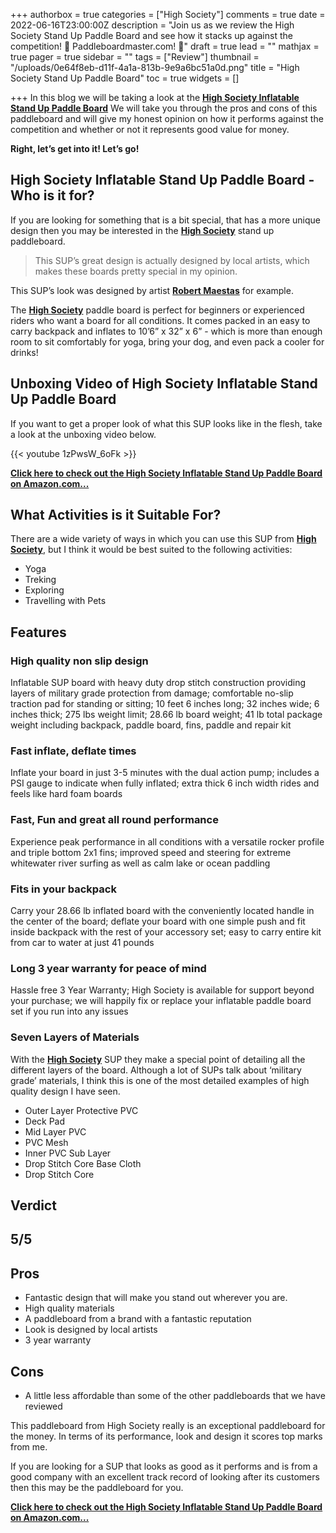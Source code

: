 +++
authorbox = true
categories = ["High Society"]
comments = true
date = 2022-06-16T23:00:00Z
description = "Join us as we review the High Society Stand Up Paddle Board and see how it stacks up against the competition! 🛶 Paddleboardmaster.com! 🛶"
draft = true
lead = ""
mathjax = true
pager = true
sidebar = ""
tags = ["Review"]
thumbnail = "/uploads/0e64f8eb-d11f-4a1a-813b-9e9a6bc51a0d.png"
title = "High Society Stand Up Paddle Board"
toc = true
widgets = []

+++
In this blog we will be taking a look at the [**High Society Inflatable Stand Up Paddle Board**](https://www.amazon.com/dp/B07PJB9768?&linkCode=ll1&tag=paddleboardmaster-20&linkId=a3c6b497fad2a191431df77395df4224&language=en_US&ref_=as_li_ss_tl)  We will take you through the pros and cons of this paddleboard and will give my honest opinion on how it performs against the competition and whether or not it represents good value for money.

**Right, let’s get into it! Let’s go!**

## High Society Inflatable Stand Up Paddle Board - Who is it for?

If you are looking for something that is a bit special, that has a more unique design then you may be interested in the [**High Society**](/categories/high-society/) stand up paddleboard.

> This SUP’s great design is actually designed by local artists, which makes these boards pretty special in my opinion.

This SUP’s look was designed by artist [**Robert Maestas**](https://www.robertmaestas.com/) for example.

The [**High Society**](/categories/high-society/) paddle board is perfect for beginners or experienced riders who want a board for all conditions. It comes packed in an easy to carry backpack and inflates to 10’6” x 32” x 6” - which is more than enough room to sit comfortably for yoga, bring your dog, and even pack a cooler for drinks!

## Unboxing Video of High Society Inflatable Stand Up Paddle Board

If you want to get a proper look of what this SUP looks like in the flesh, take a look at the unboxing video below.

{{< youtube 1zPwsW_6oFk >}}

[**Click here to check out the High Society Inflatable Stand Up Paddle Board on Amazon.com...**](https://www.amazon.com/dp/B07PJB9768?&linkCode=ll1&tag=paddleboardmaster-20&linkId=a3c6b497fad2a191431df77395df4224&language=en_US&ref_=as_li_ss_tl)

## What Activities is it Suitable For?

There are a wide variety of ways in which you can use this SUP from [**High Society**](/categories/high-society/), but I think it would be best suited to the following activities:

* Yoga
* Treking
* Exploring
* Travelling with Pets

## Features

### High quality non slip design

Inflatable SUP board with heavy duty drop stitch construction providing layers of military grade protection from damage; comfortable no-slip traction pad for standing or sitting; 10 feet 6 inches long; 32 inches wide; 6 inches thick; 275 lbs weight limit; 28.66 lb board weight; 41 lb total package weight including backpack, paddle board, fins, paddle and repair kit

### Fast inflate, deflate times

Inflate your board in just 3-5 minutes with the dual action pump; includes a PSI gauge to indicate when fully inflated; extra thick 6 inch width rides and feels like hard foam boards

### Fast, Fun and great all round performance

Experience peak performance in all conditions with a versatile rocker profile and triple bottom 2x1 fins; improved speed and steering for extreme whitewater river surfing as well as calm lake or ocean paddling

### Fits in your backpack

Carry your 28.66 lb inflated board with the conveniently located handle in the center of the board; deflate your board with one simple push and fit inside backpack with the rest of your accessory set; easy to carry entire kit from car to water at just 41 pounds

### Long 3 year warranty for peace of mind

Hassle free 3 Year Warranty; High Society is available for support beyond your purchase; we will happily fix or replace your inflatable paddle board set if you run into any issues

### Seven Layers of Materials

With the [**High Society**](/categories/high-society/) SUP they make a special point of detailing all the different layers of the board.  Although a lot of SUPs talk about ‘military grade’ materials, I think this is one of the most detailed examples of high quality design I have seen.

* Outer Layer Protective PVC
* Deck Pad
* Mid Layer PVC
* PVC Mesh
* Inner PVC Sub Layer
* Drop Stitch Core Base Cloth
* Drop Stitch Core

## Verdict

## 5/5

## Pros

* Fantastic design that will make you stand out wherever you are.
* High quality materials 
* A paddleboard from a brand with a fantastic reputation
* Look is designed by local artists
* 3 year warranty

## Cons

* A little less affordable than some of the other paddleboards that we have reviewed

This paddleboard from High Society really is an exceptional paddleboard for the money.  In terms of its performance, look and design it scores top marks from me.

If you are looking for a SUP that looks as good as it performs and is from a good company with an excellent track record of looking after its customers then this may be the paddleboard for you.

[**Click here to check out the High Society Inflatable Stand Up Paddle Board on Amazon.com...**](https://www.amazon.com/dp/B07PJB9768?&linkCode=ll1&tag=paddleboardmaster-20&linkId=a3c6b497fad2a191431df77395df4224&language=en_US&ref_=as_li_ss_tl)